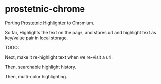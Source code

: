# prostetnic-chrome
Porting [Prostetnic Highlighter](https://github.com/n8chz/prostetnic) to Chromium.

So far, Highlights the text on the page, and stores url and highlight text as key/value pair in local storage.

TODO:

Next, make it re-highlight text when we re-visit a url.

Then, searchable highlight history.

Then, multi-color highlighting.
